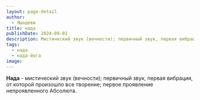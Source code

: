 ```yaml
---
layout: page-detail
author:
  - Яшодеви
title: нада
publishDate: 2024-09-01
description: Мистический звук (вечности); первичный звук, первая вибрация, от которой произошло все творение; первое проявление непроявленного Абсолюта.
tags:
  - нада
  - нада-йога
image:
---
```

**Нада** - мистический звук (вечности); первичный звук, первая вибрация, от которой произошло все творение; первое проявление непроявленного Абсолюта.

